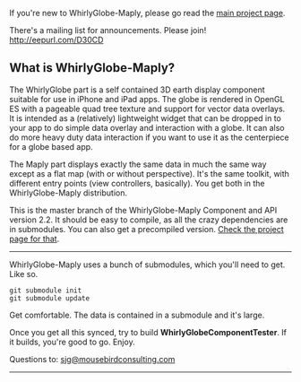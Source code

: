 If you're new to WhirlyGlobe-Maply, please go read the [main project page](http://mousebird.github.com/WhirlyGlobe/).

There's a mailing list for announcements.  Please join!
http://eepurl.com/D30CD

What is WhirlyGlobe-Maply?
---

The WhirlyGlobe part is a self contained 3D earth display component suitable for use in iPhone and iPad apps. The globe is rendered in OpenGL ES with a pageable quad tree texture and support for vector data overlays. It is intended as a (relatively) lightweight widget that can be dropped in to your app to do simple data overlay and interaction with a globe. It can also do more heavy duty data interaction if you want to use it as the centerpiece for a globe based app.

The Maply part displays exactly the same data in much the same way except as a flat map (with or without perspective).  It's the same toolkit, with different entry points (view controllers, basically).  You get both in the WhirlyGlobe-Maply distribution.

This is the master branch of the WhirlyGlobe-Maply Component and API version 2.2.  It should be easy to compile, as all the crazy dependencies are in submodules.  You can also get a precompiled version.  [Check the project page for that](mousebird.github.io/WhirlyGlobe/).

---

WhirlyGlobe-Maply uses a bunch of submodules, which you'll need to get.  Like so.

    git submodule init
    git submodule update

Get comfortable.  The data is contained in a submodule and it's large.

Once you get all this synced, try to build **WhirlyGlobeComponentTester**.  If it builds, you're good to go.  Enjoy.

Questions to:  sjg@mousebirdconsulting.com

---
